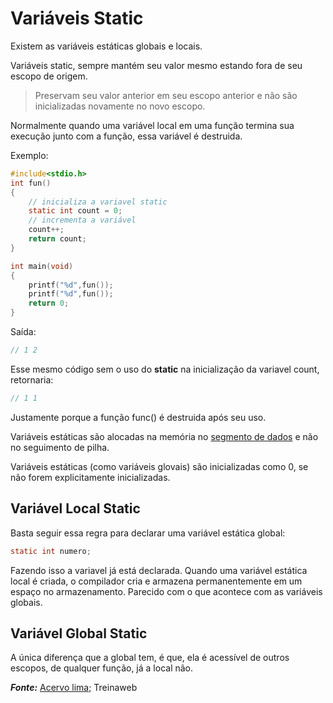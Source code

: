# Variáveis Static

Existem as variáveis estáticas globais e locais.

Variáveis static, sempre mantém seu valor mesmo estando fora de seu escopo de origem.
>Preservam seu valor anterior em seu escopo anterior e não são inicializadas novamente no novo escopo.

Normalmente quando uma variável local em uma função termina sua execução junto com a função, essa variável é destruida.

Exemplo:
```c
#include<stdio.h>
int fun()
{
	// inicializa a variavel static
	static int count = 0;
	// incrementa a variável
	count++;
	return count;
}

int main(void)
{
	printf("%d",fun());
	printf("%d",fun());
	return 0;
}
```
Saída:
```c
// 1 2
```

Esse mesmo código sem o uso do **static** na inicialização da variavel count, retornaria:
```c
// 1 1
```

Justamente porque a função func() é destruida após seu uso.

Variáveis estáticas são alocadas na memória no [segmento de dados](acervolima.com/layout-de-memoria-de-programas-c) e não no seguimento de pilha.

Variáveis estáticas (como variáveis glovais) são inicializadas como 0, se não forem explicitamente inicializadas.

## Variável Local Static

Basta seguir essa regra para declarar uma variável estática global:
```c
static int numero;
```

Fazendo isso a variavel já está declarada.
Quando uma variável estática local é criada, o compilador cria e armazena permanentemente em um espaço no armazenamento. Parecido com o que acontece com as variáveis globais.

## Variável Global Static

A única diferença que a global tem, é que, ela é acessível de outros escopos, de qualquer função, já a local não.

***Fonte:***
[Acervo lima](acervolima.com/variaveis-staticas-em-c/);
Treinaweb